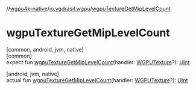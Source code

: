 //[wgpu4k-native](../../index.md)/[io.ygdrasil.wgpu](index.md)/[wgpuTextureGetMipLevelCount](wgpu-texture-get-mip-level-count.md)

# wgpuTextureGetMipLevelCount

[common, android, jvm, native]\
[common]\
expect fun [wgpuTextureGetMipLevelCount](wgpu-texture-get-mip-level-count.md)(handler: [WGPUTexture](-w-g-p-u-texture/index.md)?): [UInt](https://kotlinlang.org/api/core/kotlin-stdlib/kotlin/-u-int/index.html)

[android, jvm, native]\
actual fun [wgpuTextureGetMipLevelCount](wgpu-texture-get-mip-level-count.md)(handler: [WGPUTexture](-w-g-p-u-texture/index.md)?): [UInt](https://kotlinlang.org/api/core/kotlin-stdlib/kotlin/-u-int/index.html)